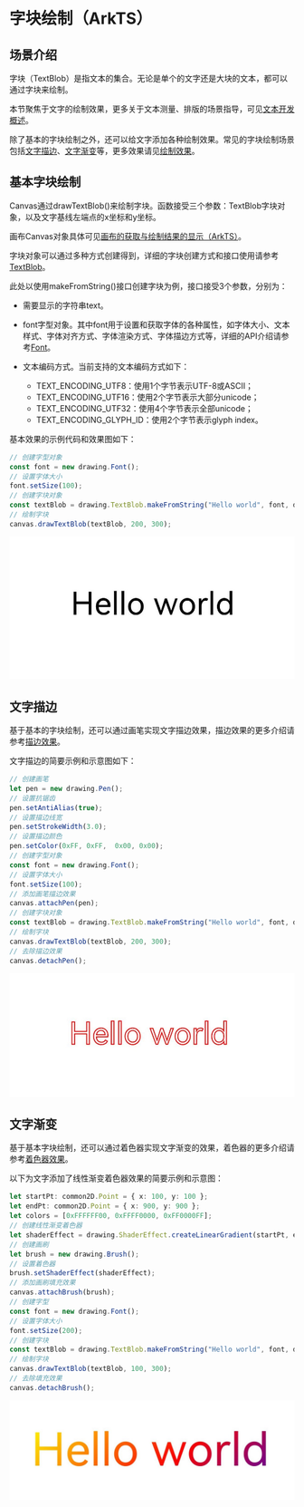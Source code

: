 # 字块绘制（ArkTS）

## 场景介绍

字块（TextBlob）是指文本的集合。无论是单个的文字还是大块的文本，都可以通过字块来绘制。

本节聚焦于文字的绘制效果，更多关于文本测量、排版的场景指导，可见[文本开发概述](text-overview.md)。

除了基本的字块绘制之外，还可以给文字添加各种绘制效果。常见的字块绘制场景包括[文字描边](#文字描边)、[文字渐变](#文字渐变)等，更多效果请见[绘制效果](drawing-effect-overview.md)。

## 基本字块绘制

Canvas通过drawTextBlob()来绘制字块。函数接受三个参数：TextBlob字块对象，以及文字基线左端点的x坐标和y坐标。

画布Canvas对象具体可见[画布的获取与绘制结果的显示（ArkTS）](canvas-get-result-draw-arkts.md)。

字块对象可以通过多种方式创建得到，详细的字块创建方式和接口使用请参考[TextBlob](../reference/apis-arkgraphics2d/js-apis-graphics-drawing.md#textblob)。

此处以使用makeFromString()接口创建字块为例，接口接受3个参数，分别为：

- 需要显示的字符串text。

- font字型对象。其中font用于设置和获取字体的各种属性，如字体大小、文本样式、字体对齐方式、字体渲染方式、字体描边方式等，详细的API介绍请参考[Font](../reference/apis-arkgraphics2d/js-apis-graphics-drawing.md#font)。

- 文本编码方式。当前支持的文本编码方式如下：
  - TEXT_ENCODING_UTF8：使用1个字节表示UTF-8或ASCII；
  - TEXT_ENCODING_UTF16：使用2个字节表示大部分unicode；
  - TEXT_ENCODING_UTF32：使用4个字节表示全部unicode；
  - TEXT_ENCODING_GLYPH_ID：使用2个字节表示glyph index。

基本效果的示例代码和效果图如下：

```ts
// 创建字型对象
const font = new drawing.Font();
// 设置字体大小
font.setSize(100);
// 创建字块对象
const textBlob = drawing.TextBlob.makeFromString("Hello world", font, drawing.TextEncoding.TEXT_ENCODING_UTF8);
// 绘制字块
canvas.drawTextBlob(textBlob, 200, 300);
```

![Screenshot_20241225151030139](figures/Screenshot_20241225151030139.jpg)

## 文字描边

基于基本的字块绘制，还可以通过画笔实现文字描边效果，描边效果的更多介绍请参考[描边效果](basic-drawing-effect-arkts.md#描边效果)。

文字描边的简要示例和示意图如下：

```ts
// 创建画笔
let pen = new drawing.Pen();
// 设置抗锯齿
pen.setAntiAlias(true);
// 设置描边线宽
pen.setStrokeWidth(3.0);
// 设置描边颜色
pen.setColor(0xFF, 0xFF,  0x00, 0x00);
// 创建字型对象
const font = new drawing.Font();
// 设置字体大小
font.setSize(100);
// 添加画笔描边效果
canvas.attachPen(pen);
// 创建字块对象
const textBlob = drawing.TextBlob.makeFromString("Hello world", font, drawing.TextEncoding.TEXT_ENCODING_UTF8);
// 绘制字块
canvas.drawTextBlob(textBlob, 200, 300);
// 去除描边效果
canvas.detachPen();
```

![Screenshot_20241225152446749](figures/Screenshot_20241225152446749.jpg)

## 文字渐变

基于基本字块绘制，还可以通过着色器实现文字渐变的效果，着色器的更多介绍请参考[着色器效果](complex-drawing-effect-arkts.md#着色器效果)。

以下为文字添加了线性渐变着色器效果的简要示例和示意图：

```ts
let startPt: common2D.Point = { x: 100, y: 100 };
let endPt: common2D.Point = { x: 900, y: 900 };
let colors = [0xFFFFFF00, 0xFFFF0000, 0xFF0000FF];
// 创建线性渐变着色器
let shaderEffect = drawing.ShaderEffect.createLinearGradient(startPt, endPt, colors, drawing.TileMode.CLAMP);
// 创建画刷
let brush = new drawing.Brush();
// 设置着色器
brush.setShaderEffect(shaderEffect);
// 添加画刷填充效果
canvas.attachBrush(brush);
// 创建字型
const font = new drawing.Font();
// 设置字体大小
font.setSize(200);
// 创建字块
const textBlob = drawing.TextBlob.makeFromString("Hello world", font, drawing.TextEncoding.TEXT_ENCODING_UTF8);
// 绘制字块
canvas.drawTextBlob(textBlob, 100, 300);
// 去除填充效果
canvas.detachBrush();
```

![Screenshot_20241225155707415](figures/Screenshot_20241225155707415.jpg)
